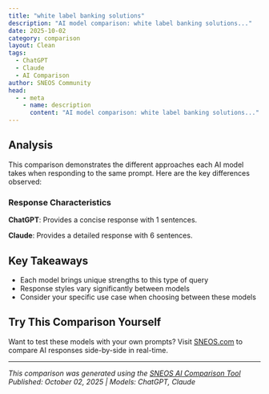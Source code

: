 ```yaml
---
title: "white label banking solutions"
description: "AI model comparison: white label banking solutions..."
date: 2025-10-02
category: comparison
layout: Clean
tags:
  - ChatGPT
  - Claude
  - AI Comparison
author: SNEOS Community
head:
  - - meta
    - name: description
      content: "AI model comparison: white label banking solutions..."
---
```


<ChatComparison
  title="white label banking solutions"
  prompt="white label banking solutions"
  :responses='{
    "ChatGPT": "White label banking solutions refer to financial services and products that can be rebranded and customized by other companies, allowing them to offer banking services without developing their own infrastructure from scratch. This type of solution is often used by fintech companies, retailers, and other non-banking organizations that want to provide banking services to their customers under their own brand. Here are some key components and benefits of white label banking solutions:\n\n### Key Components:\n1. **Core Banking Systems**: The underlying technology that powers banking functionalities such as account management, transaction processing, and customer relationship management.\n\n2. **Payment Processing**: Services that enable transactions, including credit and debit card processing, ACH transfers, real-time payments, and more.\n\n3. **Account Management**: Tools that allow customers to open and manage accounts, view balances, make deposits, and perform other banking activities.\n\n4. **Compliance and Risk Management**: Features that help institutions meet regulatory requirements and manage risks associated with financial services.\n\n5. **Mobile and Online Banking**: User-friendly apps and web interfaces that provide customers with digital access to banking services.\n\n6. **Customer Support**: Resources for customer service, including chatbots, call centers, and help centers.\n\n### Benefits:\n1. **Reduced Time to Market**: Companies can launch banking products quickly without needing to build the technology infrastructure from the ground up.\n\n2. **Cost Efficiency**: Avoiding development costs and leveraging existing platforms reduces the overall expenditure for providing banking services.\n\n3. **Branding Opportunities**: Organizations can create a unique banking experience tailored to their target audience under their own brand.\n\n4. **Focus on Core Business**: Non-banking entities can focus on their primary business objectives while offering banking services as an additional feature.\n\n5. **Regulatory Compliance**: Many white label solutions come with built-in compliance features, making it easier for businesses to adhere to financial regulations.\n\n6. **Scalability**: White label solutions can often scale with the growth of the business, allowing for easier expansion into new markets or service offerings.\n\n### Industries Utilizing White Label Banking:\n- **Fintech Companies**: Startups offering innovative financial services, such as digital wallets and peer-to-peer lending.\n- **Retailers**: Businesses that want to offer their customers branded credit cards or loyalty programs tied to banking services.\n- **Telecommunications**: Companies that provide mobile banking and payment solutions to their user base.\n- **Insurance Companies**: Firms that may add banking features to complement their existing insurance products.\n\n### Examples of White Label Banking Solutions Providers:\n- **Solarisbank**: A technology company that offers a banking platform enabling partners to offer banking services.\n- **Synapse**: Provides banking as a service, allowing companies to offer accounts and payment solutions quickly.\n- **Marqeta**: A card issuing and payment processing platform that supports various businesses in launching banking services.\n- **BBVA Open Platform**: Offers APIs for financial services, allowing businesses to integrate banking services into their applications. \n\nIn summary, white label banking solutions provide a flexible and efficient way for organizations to offer financial services while branding them under their identity, enhancing customer loyalty and engagement.",
    "Claude": "White label banking solutions are technology platforms that allow companies to offer banking services under their own brand without building the infrastructure from scratch. Here\u0027s an overview:\n\n## What Are White Label Banking Solutions?\n\nPre-built banking technology platforms that companies can customize and rebrand as their own, enabling them to offer financial services without developing the underlying systems internally.\n\n## Key Features\n\n**Core Banking Services:**\n- Account management\n- Payment processing\n- Card issuance\n- Lending capabilities\n- Mobile and web banking interfaces\n\n**Compliance \u0026 Security:**\n- Regulatory compliance tools\n- KYC/AML functionality\n- Fraud detection\n- Data encryption\n- Audit trails\n\n**Integration Capabilities:**\n- APIs for third-party services\n- Open banking connectivity\n- Fintech partnerships\n- Legacy system integration\n\n## Benefits\n\n- **Faster Time-to-Market**: Launch banking services in months vs. years\n- **Cost-Effective**: Lower upfront investment than building from scratch\n- **Regulatory Support**: Built-in compliance features\n- **Scalability**: Proven infrastructure that can grow with demand\n- **Focus on Core Business**: Concentrate on customer experience vs. technical development\n\n## Common Use Cases\n\n- **Neobanks**: Digital-first banking startups\n- **Corporate Banking**: Companies offering banking to employees/customers\n- **Embedded Finance**: Non-financial companies adding banking features\n- **Regional Banks**: Smaller institutions modernizing their offerings\n\n## Leading Providers\n\n- Mambu\n- Temenos\n- Finastra\n- Backbase\n- Technisys\n- Thought Machine\n\n## Considerations\n\n- Vendor dependency\n- Customization limitations\n- Integration complexity\n- Ongoing licensing costs\n- Data ownership questions\n\nWould you like me to elaborate on any specific aspect of white label banking solutions?"
  }'
  published-date="08:19"
/>

## Analysis

This comparison demonstrates the different approaches each AI model takes when responding to the same prompt. Here are the key differences observed:

### Response Characteristics

**ChatGPT**: Provides a concise response with 1 sentences. 

**Claude**: Provides a detailed response with 6 sentences. 

## Key Takeaways

- Each model brings unique strengths to this type of query
- Response styles vary significantly between models
- Consider your specific use case when choosing between these models

## Try This Comparison Yourself

Want to test these models with your own prompts? Visit [SNEOS.com](https://sneos.com) to compare AI responses side-by-side in real-time.

---

*This comparison was generated using the [SNEOS AI Comparison Tool](https://sneos.com)*
*Published: October 02, 2025 | Models: ChatGPT, Claude*
